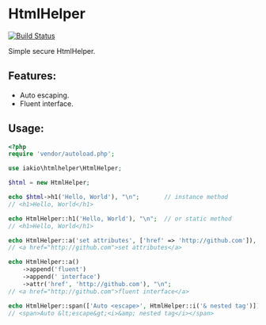 HtmlHelper
=======================
[![Build Status](https://travis-ci.org/iakio/htmlhelper.svg?branch=master)](https://travis-ci.org/iakio/htmlhelper)

Simple secure HtmlHelper.

Features:
-----------------------

* Auto escaping.
* Fluent interface.

Usage:
-----------------------

```php
<?php
require 'vendor/autoload.php';

use iakio\htmlhelper\HtmlHelper;

$html = new HtmlHelper;

echo $html->h1('Hello, World'), "\n";       // instance method
// <h1>Hello, World</h1>

echo HtmlHelper::h1('Hello, World'), "\n";  // or static method
// <h1>Hello, World</h1>

echo HtmlHelper::a('set attributes', ['href' => 'http://github.com']), "\n";
// <a href="http://github.com">set attributes</a>

echo HtmlHelper::a()
    ->append('fluent')
    ->append(' interface')
    ->attr('href', 'http://github.com'), "\n";
// <a href="http://github.com">fluent interface</a>

echo HtmlHelper::span(['Auto <escape>', HtmlHelper::i('& nested tag')]), "\n";
// <span>Auto &lt;escape&gt;<i>&amp; nested tag</i></span>
```
